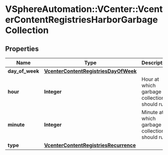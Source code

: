 # VSphereAutomation::VCenter::VcenterContentRegistriesHarborGarbageCollection

## Properties
Name | Type | Description | Notes
------------ | ------------- | ------------- | -------------
**day_of_week** | [**VcenterContentRegistriesDayOfWeek**](VcenterContentRegistriesDayOfWeek.md) |  | [optional] 
**hour** | **Integer** | Hour at which garbage collection should run. | [optional] 
**minute** | **Integer** | Minute at which garbage collection should run. | [optional] 
**type** | [**VcenterContentRegistriesRecurrence**](VcenterContentRegistriesRecurrence.md) |  | 


